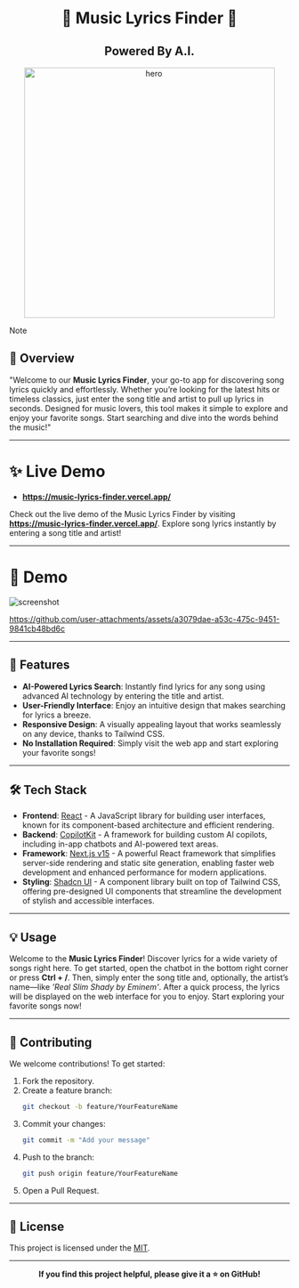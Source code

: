 <h1 align="center">🎵  Music Lyrics Finder 🎵</h1>
<h2 align="center">Powered By A.I.</h2>

<p align="center">
    <img alt="hero" width="450" src="https://fav.farm/%F0%9F%8E%B5" />
</p>

> [!NOTE]
>
> ## 📜 Overview
>
> "Welcome to our **Music Lyrics Finder**, your go-to app for discovering song lyrics quickly and effortlessly. Whether you’re looking for the latest hits or timeless classics, just enter the song title and artist to pull up lyrics in seconds. Designed for music lovers, this tool makes it simple to explore and enjoy your favorite songs. Start searching and dive into the words behind the music!"

---

# ✨ Live Demo

- **https://music-lyrics-finder.vercel.app/**

Check out the live demo of the Music Lyrics Finder by visiting **https://music-lyrics-finder.vercel.app/**. Explore song lyrics instantly by entering a song title and artist!

---

# 🎏 Demo

![screenshot](https://github.com/user-attachments/assets/5f6b9668-6b3f-48a1-bf72-91a9e6810e49)



https://github.com/user-attachments/assets/a3079dae-a53c-475c-9451-9841cb48bd6c


---

## 🌯 Features

- **AI-Powered Lyrics Search**: Instantly find lyrics for any song using advanced AI technology by entering the title and artist.
- **User-Friendly Interface**: Enjoy an intuitive design that makes searching for lyrics a breeze.
- **Responsive Design**: A visually appealing layout that works seamlessly on any device, thanks to Tailwind CSS.
- **No Installation Required**: Simply visit the web app and start exploring your favorite songs!

---

## 🛠️ Tech Stack

- **Frontend**: [React](https://reactjs.org/) - A JavaScript library for building user interfaces, known for its component-based architecture and efficient rendering.
- **Backend**: [CopilotKit](https://www.copilotkit.ai/) - A framework for building custom AI copilots, including in-app chatbots and AI-powered text areas.
- **Framework**: [Next.js v15](https://nextjs.org/) - A powerful React framework that simplifies server-side rendering and static site generation, enabling faster web development and enhanced performance for modern applications.
- **Styling**: [Shadcn UI](https://ui.shadcn.com/) - A component library built on top of Tailwind CSS, offering pre-designed UI components that streamline the development of stylish and accessible interfaces.

---

## 💡 Usage

Welcome to the **Music Lyrics Finder**! Discover lyrics for a wide variety of songs right here. To get started, open the chatbot in the bottom right corner or press **Ctrl + /**. Then, simply enter the song title and, optionally, the artist’s name—like _'Real Slim Shady by Eminem'_. After a quick process, the lyrics will be displayed on the web interface for you to enjoy. Start exploring your favorite songs now!

---

## 🤝 Contributing

We welcome contributions! To get started:

1. Fork the repository.
2. Create a feature branch:
   ```bash
   git checkout -b feature/YourFeatureName
   ```
3. Commit your changes:
   ```bash
   git commit -m "Add your message"
   ```
4. Push to the branch:
   ```bash
   git push origin feature/YourFeatureName
   ```
5. Open a Pull Request.

---

## 📄 License

This project is licensed under the [MIT](LICENSE).

---

<p align="center">
    <strong>If you find this project helpful, please give it a ⭐ on GitHub!</strong>
</p>
